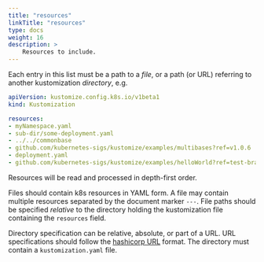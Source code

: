 ```yaml
---
title: "resources"
linkTitle: "resources"
type: docs
weight: 16
description: >
    Resources to include.
---
```


Each entry in this list must be a path to a _file_, or a path (or URL) referring to another
kustomization _directory_, e.g.

```yaml
apiVersion: kustomize.config.k8s.io/v1beta1
kind: Kustomization

resources:
- myNamespace.yaml
- sub-dir/some-deployment.yaml
- ../../commonbase
- github.com/kubernetes-sigs/kustomize/examples/multibases?ref=v1.0.6
- deployment.yaml
- github.com/kubernetes-sigs/kustomize/examples/helloWorld?ref=test-branch
```

Resources will be read and processed in depth-first order.

Files should contain k8s resources in YAML form. A file may contain multiple resources separated by
the document marker `---`.  File paths should be specified _relative_ to the directory holding the
kustomization file containing the `resources` field.

Directory specification can be relative, absolute, or part of a URL.  URL specifications should
follow the [hashicorp URL] format.  The directory must contain a `kustomization.yaml` file.

[hashicorp URL]: https://github.com/hashicorp/go-getter#url-format
